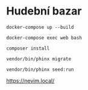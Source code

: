 # Hudební bazar
`docker-compose up --build`

`docker-compose exec web bash`

`composer install`

`vendor/bin/phinx migrate`

`vendor/bin/phinx seed:run`

https://nevim.local/

